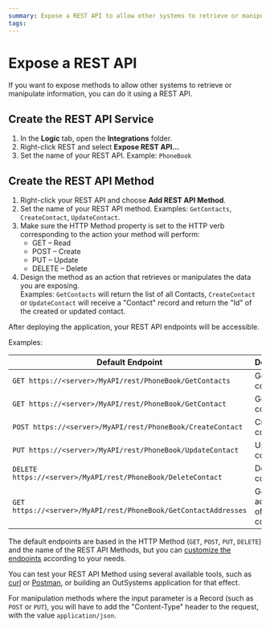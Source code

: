 ```yaml
---
summary: Expose a REST API to allow other systems to retrieve or manipulate information.
tags: 
---
```


# Expose a REST API

If you want to expose methods to allow other systems to retrieve or manipulate information, you can do it using a REST API.

## Create the REST API Service

1. In the **Logic** tab, open the **Integrations** folder. 
1. Right-click REST and select **Expose REST API...** 
1. Set the name of your REST API. Example: `PhoneBook` 

## Create the REST API Method

1. Right-click your REST API and choose **Add REST API Method**. 
1. Set the name of your REST API method. Examples: `GetContacts`, `CreateContact`, `UpdateContact`. 
1. Make sure the HTTP Method property is set to the HTTP verb corresponding to the action your method will perform:  
    * GET – Read 
    * POST – Create 
    * PUT – Update 
    * DELETE – Delete 
1. Design the method as an action that retrieves or manipulates the data you are exposing.  
    Examples: `GetContacts` will return the list of all Contacts, `CreateContact` or `UpdateContact` will receive a "Contact" record and return the "Id" of the created or updated contact. 

After deploying the application, your REST API endpoints will be accessible.

Examples:

Default Endpoint | Description  
---|---  
`GET https://<server>/MyAPI/rest/PhoneBook/GetContacts` | Gets all contacts.
`GET https://<server>/MyAPI/rest/PhoneBook/GetContact` | Gets a contact.
`POST https://<server>/MyAPI/rest/PhoneBook/CreateContact` | Creates a contact.
`PUT https://<server>/MyAPI/rest/PhoneBook/UpdateContact` | Updates a contact.
`DELETE https://<server>/MyAPI/rest/PhoneBook/DeleteContact` | Deletes a contact.
`GET https://<server>/MyAPI/rest/PhoneBook/GetContactAddresses` | Gets all addresses of a contact.
  
The default endpoints are based in the HTTP Method (`GET`, `POST`, `PUT`, `DELETE`) and the name of the REST API Methods, but you can [customize the endpoints](<customize-rest-urls.md>) according to your needs.

You can test your REST API Method using several available tools, such as [curl](https://curl.haxx.se/) or [Postman](https://www.postman.com), or building an OutSystems application for that effect.

For manipulation methods where the input parameter is a Record (such as `POST` or `PUT`), you will have to add the "Content-Type" header to the request, with the value `application/json`.
